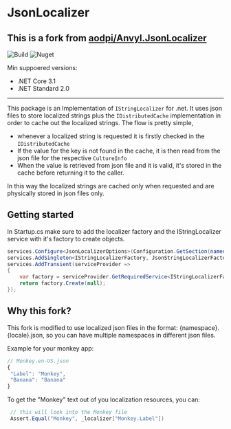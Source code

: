 # JsonLocalizer

## This is a fork from [aodpi/Anvyl.JsonLocalizer](https://github.com/aodpi/Anvyl.JsonLocalizer)
 
![Build](https://github.com/amoraitis/Anvyl.JsonLocalizer/workflows/Build/badge.svg)
![Nuget](https://img.shields.io/nuget/v/AMoraitis.JsonLocalizer)

Min suppoered versions:

- .NET Core 3.1
- .NET Standard 2.0

---
This package is an Implementation of `IStringLocalizer` for .net. It uses json files to store localized strings plus the `IDistributedCache` implementation in order to cache out the localized strings. The flow is pretty simple,

* whenever a localized string is requested it is firstly checked in the `IDistributedCache`
* If the value for the key is not found in the cache, it is then read from the json file for the respective `CultureInfo`
* When the value is retrieved from json file and it is valid, it's stored in the cache before returning it to the caller.

In this way the localized strings are cached only when requested and are physically stored in json files only.

## Getting started

In Startup.cs make sure to add the localizer factory and the IStringLocalizer service with it's factory to create objects.

```csharp
services.Configure<JsonLocalizerOptions>(Configuration.GetSection(nameof(JsonLocalizerOptions)));
services.AddSingleton<IStringLocalizerFactory, JsonStringLocalizerFactory>();
services.AddTransient(serviceProvider =>
{
    var factory = serviceProvider.GetRequiredService<IStringLocalizerFactory>();
    return factory.Create(null);
});
```

## Why this fork?

This fork is modified to use localized json files in the format: {namespace}.{locale}.json, so you can have multiple namespaces in different json files.

Example for your monkey app:

```js
// Monkey.en-US.json
{
 "Label": "Monkey",
 "Banana": "Banana"
}
```

To get the "Monkey" text out of you localization resources, you can:

```cs
 // this will look into the Monkey file
 Assert.Equal("Monkey", _localizer["Monkey.Label"])
```
